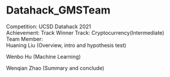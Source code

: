 # Datahack_GMSTeam
Competition: UCSD Datahack 2021 \
Achievement: Track Winner
Track: Cryptocurrency(Intermediate) \
Team Member: \
Huaning Liu (Overview, intro and hypothesis test)

Wenbo Hu (Machine Learning)
 
Wenqian Zhao (Summary and conclude)
